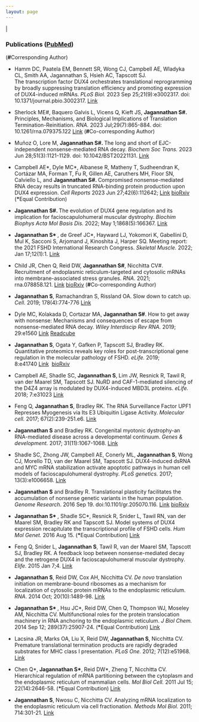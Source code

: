 ```yaml
---
layout: page
---
```


|

### Publications (<strong><a href="http://www.ncbi.nlm.nih.gov/sites/myncbi/sujatha.jagannathan.1/bibliography/46492045/public/?sort=date&direction=ascending" target="_blank" rel="noopener">PubMed</a></strong>)

(<strong>#</strong>Corresponding Author) 

* Hamm DC, Paatela EM, Bennett SR, Wong CJ, Campbell AE, Wladyka CL, Smith AA, Jagannathan S, Hsieh AC, Tapscott SJ.  
The transcription factor DUX4 orchestrates translational reprogramming by broadly suppressing translation efficiency and promoting expression of DUX4-induced mRNAs. <em>PLoS Biol. </em> 2023 Sep 25;21(9):e3002317. doi: 10.1371/journal.pbio.3002317. <a href="https://journals.plos.org/plosbiology/article?id=10.1371/journal.pbio.3002317">Link</a>

* Sherlock ME#, Baquero Galvis L, Vicens Q, Kieft JS, <strong>Jagannathan S#. </strong> Principles, Mechanisms, and Biological Implications of Translation Termination-Reinitiation. <em>RNA. </em> 2023 Jul;29(7):865-884. doi: 10.1261/rna.079375.122 <a href="https://rnajournal.cshlp.org/content/early/2023/04/06/rna.079375.122.long">Link</a> (<strong>#</strong>Co-corresponding Author)  

* Muñoz O, Lore M, <strong>Jagannathan S#. </strong> The long and short of EJC-independent nonsense-mediated RNA decay. <em>Biochem Soc Trans. </em> 2023 Jun 28;51(3):1121-1129. doi: 10.1042/BST20221131. <a href="https://portlandpress.com/biochemsoctrans/article-abstract/doi/10.1042/BST20221131/233031/The-long-and-short-of-EJC-independent-nonsense?redirectedFrom=fulltext">Link</a>

* Campbell AE*, Dyle MC*, Albanese R, Matheny T, Sudheendran K, Cortázar MA, Forman T, Fu R, Gillen AE, Caruthers MH, Floor SN, Calviello L, and <strong>Jagannathan S#. </strong> Compromised nonsense-mediated RNA decay results in truncated RNA-binding protein production upon DUX4 expression. <em>Cell Reports </em> 2023 Jun 27;42(6):112642; <a href="https://www.cell.com/cell-reports/fulltext/S2211-1247(23)00653-8">Link</a> <a href="https://www.biorxiv.org/content/10.1101/2021.06.28.450189v4" target="_blank" rel="noopener">bioRxiv</a> (<strong>*</strong>Equal Contribution)  

* <strong>Jagannathan S#. </strong> The evolution of DUX4 gene regulation and its implication for facioscapulohumeral muscular dystrophy. <em>Biochim Biophys Acta Mol Basis Dis. </em> 2022; May 1;1868(5):166367. <a href="https://www.sciencedirect.com/science/article/pii/S0925443922000308?via%3Dihub">Link</a> 

* <strong>Jagannathan S* </strong>, de Greef JC*, Hayward LJ, Yokomori K, Gabellini D, Mul K, Sacconi S, Arjomand J, Kinoshita J, Harper SQ. Meeting report: the 2021 FSHD International Research Congress. <em>Skeletal Muscle. </em> 2022; Jan 17;12(1):1. <a href="https://skeletalmusclejournal.biomedcentral.com/articles/10.1186/s13395-022-00287-8">Link</a> 

* Child JR, Chen Q, Reid DW, <strong>Jagannathan S#</strong>, Nicchitta CV#. Recruitment of endoplasmic reticulum-targeted and cytosolic mRNAs into membrane-associated stress granules. <em>RNA. </em> 2021; rna.078858.121. <a href="https://rnajournal.cshlp.org/content/early/2021/07/08/rna.078858.121.abstract">Link</a> <a href="https://www.biorxiv.org/content/10.1101/2021.05.12.443899v1" target="_blank" rel="noopener">bioRxiv</a> (<strong>#</strong>Co-corresponding Author)  

* <strong>Jagannathan S</strong>, Ramachandran S, Rissland OA. Slow down to catch up. <em>Cell. </em> 2019; 178(4):774-776 <a href="https://www.sciencedirect.com/science/article/pii/S0092867419307925?dgcid=author">Link</a> 

* Dyle MC, Kolakada D, Cortazar MA, <strong>Jagannathan S#</strong>. How to get away with nonsense: Mechanisms and consequences of escape from nonsense-mediated RNA decay. <em>Wiley Interdiscip Rev RNA. </em> 2019; 29:e1560 <a href="https://onlinelibrary.wiley.com/doi/pdf/10.1002/wrna.1560">Link</a>
<a href="https://rdcu.be/bMpJl" target="_blank" rel="noopener">Readcube</a> 

* <strong>Jagannathan S</strong>, Ogata Y, Gafken P, Tapscott SJ, Bradley RK. Quantitative proteomics reveals key roles for post-transcriptional gene regulation in the molecular pathology of FSHD. <em>eLife. </em> 2019; 8:e41740 <a href="https://elifesciences.org/articles/41740">Link</a><em> 
</em><a href="https://www.biorxiv.org/content/early/2018/11/23/417790" target="_blank" rel="noopener">bioRxiv</a>

* Campbell AE, Shadle SC, <strong>Jagannathan S</strong>, Lim JW, Resnick R, Tawil R, van der Maarel SM, Tapscott SJ. NuRD and CAF-1-mediated silencing of the D4Z4 array is modulated by DUX4-induced MBD3L proteins. <em>eLife. </em> 2018; 7:e31023 <a href="https://doi.org/10.7554/eLife.31023" target="_blank" rel="noopener">Link</a>

* Feng Q, <strong>Jagannathan S</strong>, Bradley RK. The RNA Surveillance Factor UPF1 Represses Myogenesis via Its E3 Ubiquitin Ligase Activity. <em>Molecular cell. </em> 2017; 67(2):239-251.e6. <a href="https://linkinghub.elsevier.com/retrieve/pii/S1097-2765(17)30398-2" target="_blank" rel="noopener">Link</a>

* <strong>Jagannathan S</strong> and Bradley RK. Congenital myotonic dystrophy-an RNA-mediated disease across a developmental continuum. <em>Genes & development.</em> 2017; 31(11):1067-1068. <a href="http://genesdev.cshlp.org/content/31/11/1067.long" target="_blank" rel="noopener">Link</a>

* Shadle SC, Zhong JW, Campbell AE, Conerly ML, <strong>Jagannathan S</strong>, Wong CJ, Morello TD, van der Maarel SM, Tapscott SJ. DUX4-induced dsRNA and MYC mRNA stabilization activate apoptotic pathways in human cell models of facioscapulohumeral dystrophy. <em>PLoS genetics.</em> 2017; 13(3):e1006658. <a href="http://journals.plos.org/plosgenetics/article?id=10.1371/journal.pgen.1006658" target="_blank" rel="noopener">Link</a>

* <strong>Jagannathan S</strong> and Bradley R. Translational plasticity facilitates the accumulation of nonsense genetic variants in the human population. <em>Genome Research</em>. <span class="slug-ahead-of-print-date">2016 Sep 19.</span> doi:<span class="slug-doi" title="10.1101/gr.205070.116">10.1101/gr.205070.116</span><em>.</em> <a href="http://genome.cshlp.org/content/early/2016/09/19/gr.205070.116.abstract">Link</a><em> </em><a href="http://biorxiv.org/content/early/2016/02/04/038687" target="_blank" rel="noopener">bioRxiv</a>

* <strong>Jagannathan S* </strong>, Shadle SC*, Resnick R, Snider L, Tawil RN, van der Maarel SM, Bradley RK and Tapscott SJ. Model systems of DUX4 expression recapitulate the transcriptional profile of FSHD cells. <em>Hum Mol Genet.</em> 2016 Aug 15. (<strong>*</strong>Equal Contribution) <a href="http://hmg.oxfordjournals.org/content/early/2016/08/15/hmg.ddw271.abstract" target="_blank" rel="noopener">Link</a>

* Feng Q, Snider L, <strong>Jagannathan S</strong>, Tawil R, van der Maarel SM, Tapscott SJ, Bradley RK. A feedback loop between nonsense-mediated decay and the retrogene DUX4 in facioscapulohumeral muscular dystrophy. <em>Elife.</em> 2015 Jan 7;4. <a href="https://elifesciences.org/content/4/e04996" target="_blank" rel="noopener">Link</a>

* <strong>Jagannathan S</strong>, Reid DW, Cox AH, Nicchitta CV. <em>De novo</em> translation initiation on membrane-bound ribosomes as a mechanism for localization of cytosolic protein mRNAs to the endoplasmic reticulum. <em>RNA</em>. 2014 Oct; 20(10):1489-98. <a href="http://rnajournal.cshlp.org/content/20/10/1489.long" target="_blank" rel="noopener">Link</a>

* <strong>Jagannathan S* </strong>, Hsu JC*, Reid DW, Chen Q, Thompson WJ, Moseley AM, Nicchitta CV. Multifunctional roles for the protein translocation machinery in RNA anchoring to the endoplasmic reticulum. <em>J Biol Chem.</em> 2014 Sep 12; 289(37):25907-24. (<strong>*</strong>Equal Contribution) <a href="http://www.jbc.org/content/early/2014/07/25/jbc.M114.580688" target="_blank" rel="noopener">Link</a>

* Lacsina JR, Marks OA, Liu X, Reid DW, <strong>Jagannathan S</strong>, Nicchitta CV. Premature translational termination products are rapidly degraded substrates for MHC class I presentation. <em>PLoS One.</em> 2012; 7(12):e51968. <a href="http://journals.plos.org/plosone/article?id=10.1371/journal.pone.0051968" target="_blank" rel="noopener">Link</a>

* Chen Q*, <strong>Jagannathan S*</strong>, Reid DW*, Zheng T, Nicchitta CV. Hierarchical regulation of mRNA partitioning between the cytoplasm and the endoplasmic reticulum of mammalian cells. <em>Mol Biol Cell.</em> 2011 Jul 15; 22(14):2646-58. (<strong>*</strong>Equal Contribution) <a href="http://www.molbiolcell.org/content/22/14/2646.long">Link</a>

* <strong>Jagannathan S</strong>, Nwosu C, Nicchitta CV. Analyzing mRNA localization to the endoplasmic reticulum via cell fractionation. <em>Methods Mol Biol. </em>2011; 714:301-21. <a href="https://www.ncbi.nlm.nih.gov/pmc/articles/pmid/21431749/" target="_blank" rel="noopener">Link</a>
